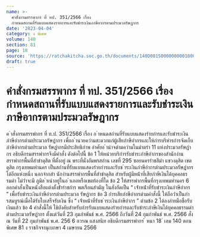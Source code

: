 ```yaml
---
name: >-
  คำสั่งกรมสรรพากร ที่ ทป. 351/2566 เรื่อง
  กำหนดสถานที่รับแบบแสดงรายการและรับชำระเงินภาษีอากรตามประมวลรัษฎากร
date: '2023-04-04'
category: ง พิเศษ
volume: 140
section: 81
page: 18
source: 'https://ratchakitcha.soc.go.th/documents/140D081S0000000001800.pdf'
draft: true
---
```


# คำสั่งกรมสรรพากร ที่ ทป. 351/2566 เรื่อง กำหนดสถานที่รับแบบแสดงรายการและรับชำระเงินภาษีอากรตามประมวลรัษฎากร

ค ําสั่งกรมสรรพํากร ที่ ท.ป. 351/2566 เรื่อง ก ําหนดสถํานที่รับแบบแสดงรํายกํารและรับชําระเงินภําษีอํากรตํามประมวลรัษฎํากร เพื่ออ ํานวยควํามสะดวกแก่ผู้เสียภําษีอํากรและให้กํารบริหํารกํารจัดเก็บภําษีอํากรตํามประมวล รัษฎํากรมีประสิทธิภําพ อําศัยอ ํานําจตํามควํามในมําตรํา 11 แห่งประมวลรัษฎํากร อธิบดีกรมสรรพํากรจึงมีคําสั่ง ดังต่อไปนี้ ข้อ 1 ให้หน่วยบริกํารรับชําระภําษีอํากรของสํานักงํานสรรพํากรพื้นที่สําขําดุสิต ที่ตั้งอยู่ ณ พระที่นั่งอัมพรสถําน เลขที่ 295 ซอยนครรําชสีมํา แขวงดุสิต เขตดุสิต กรุงเทพมหํานคร เป็นสถํานที่รับแบบแสดงรํายกํารและรับช ําระเงินภําษีอํากรตํามประมวลรัษฎํากรได้อีกแห่งหนึ่ง นอกจํากสํา นักงํานสรรพํากรพื้นที่สําขําดุสิต สําหรับผู้มีหน้ําที่เสียภําษีเงินได้บุคคลธรรมดํา ไม่ว่ําจะมี ภูมิล ําเนําอยู่ในอ ําเภอหรือเขตท้องที่ใด ข้อ 2 ให้สรรพํากรพื้นที่กรุงเทพมหํานคร 6 ออกคําสั่งเป็นหนังสือแต่งตั้งข้ํารําชกําร พลเรือนสํามัญ ในสังกัดเป็น “ เจ้ําหน้ําที่รับชําระเงินภําษีอํากร ” เพื่อรับชําระเงินภําษีอํากรตํามประมวล รัษฎํากร ข้อ 3 กํารเสียภําษีอํากรตํามคําสั่งนี้ ให้ถือว่ําเป็นกํารสมบูรณ์เมื่อได้รับใบเสร็จรับเงิน ซึ่ง “ เจ้ําหน้ําที่รับช ําระเงินภําษีอํากร ” ตํามข้อ 2 ได้ลงลํายมือชื่อรับเงินแล้ว ข้อ 4 คําสั่งนี้ให้ ใช้บังคับสําหรับกํารรับแบบแสดงรํายกํารและรับชําระภําษีเงินได้บุคคลธรรมดํา ตํามประมวลรัษฎํากร ตั้งแต่วันที่ 23 กุมภําพันธ์ พ.ศ. 2566 ถึงวันที่ 24 กุมภําพันธ์ พ.ศ. 2566 สั่ง ณ วันที่ 22 กุมภําพันธ์ พ.ศ. 256 6 ลวรณ แสงสนิท อธิบดีกรมสรรพํากร ้ หนา 18 ่ เลม 140 ตอนพิเศษ 81 ง ราชกิจจานุเบกษา 4 เมษายน 2566
